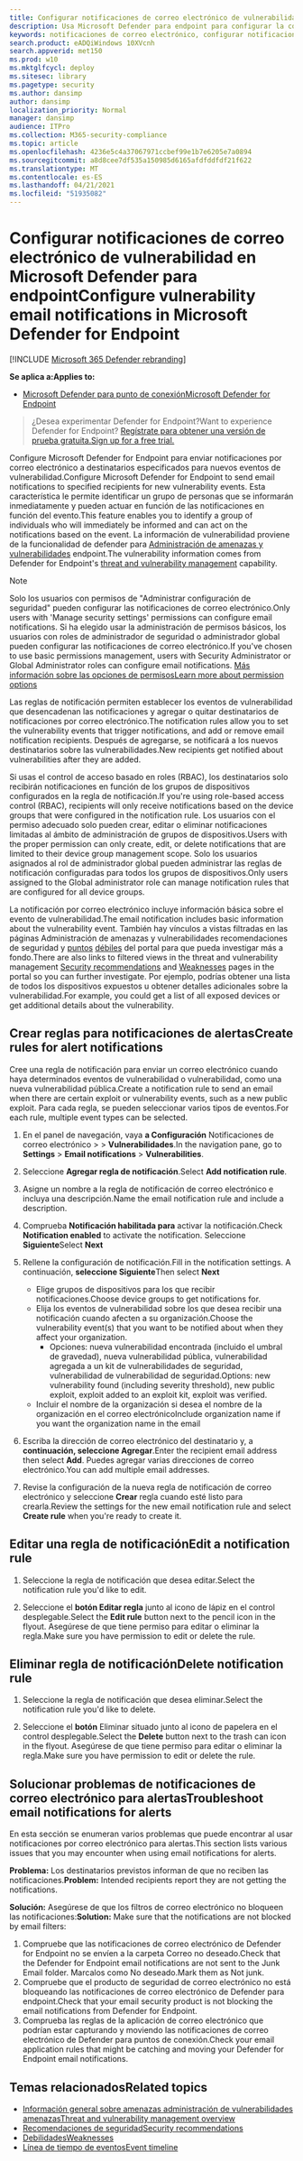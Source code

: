 ```yaml
---
title: Configurar notificaciones de correo electrónico de vulnerabilidad en Microsoft Defender para endpoint
description: Usa Microsoft Defender para endpoint para configurar la configuración de notificaciones por correo electrónico para eventos de vulnerabilidad.
keywords: notificaciones de correo electrónico, configurar notificaciones de alertas, Microsoft Defender para endpoint, Microsoft Defender para notificaciones de puntos de conexión, alertas de Microsoft Defender para endpoints, windows 10 enterprise, windows 10 education
search.product: eADQiWindows 10XVcnh
search.appverid: met150
ms.prod: w10
ms.mktglfcycl: deploy
ms.sitesec: library
ms.pagetype: security
ms.author: dansimp
author: dansimp
localization_priority: Normal
manager: dansimp
audience: ITPro
ms.collection: M365-security-compliance
ms.topic: article
ms.openlocfilehash: 4236e5c4a37067971ccbef99e1b7e6205e7a0894
ms.sourcegitcommit: a8d8cee7df535a150985d6165afdfddfdf21f622
ms.translationtype: MT
ms.contentlocale: es-ES
ms.lasthandoff: 04/21/2021
ms.locfileid: "51935082"
---
```

# <a name="configure-vulnerability-email-notifications-in-microsoft-defender-for-endpoint"></a><span data-ttu-id="df796-104">Configurar notificaciones de correo electrónico de vulnerabilidad en Microsoft Defender para endpoint</span><span class="sxs-lookup"><span data-stu-id="df796-104">Configure vulnerability email notifications in Microsoft Defender for Endpoint</span></span>

[!INCLUDE [Microsoft 365 Defender rebranding](../../includes/microsoft-defender.md)]

<span data-ttu-id="df796-105">**Se aplica a:**</span><span class="sxs-lookup"><span data-stu-id="df796-105">**Applies to:**</span></span>
- [<span data-ttu-id="df796-106">Microsoft Defender para punto de conexión</span><span class="sxs-lookup"><span data-stu-id="df796-106">Microsoft Defender for Endpoint</span></span>](https://go.microsoft.com/fwlink/?linkid=2154037)

><span data-ttu-id="df796-107">¿Desea experimentar Defender for Endpoint?</span><span class="sxs-lookup"><span data-stu-id="df796-107">Want to experience Defender for Endpoint?</span></span> [<span data-ttu-id="df796-108">Regístrate para obtener una versión de prueba gratuita.</span><span class="sxs-lookup"><span data-stu-id="df796-108">Sign up for a free trial.</span></span>](https://www.microsoft.com/microsoft-365/windows/microsoft-defender-atp?ocid=docs-wdatp-emailconfig-abovefoldlink)

<span data-ttu-id="df796-109">Configure Microsoft Defender for Endpoint para enviar notificaciones por correo electrónico a destinatarios especificados para nuevos eventos de vulnerabilidad.</span><span class="sxs-lookup"><span data-stu-id="df796-109">Configure Microsoft Defender for Endpoint to send email notifications to specified recipients for new vulnerability events.</span></span> <span data-ttu-id="df796-110">Esta característica le permite identificar un grupo de personas que se informarán inmediatamente y pueden actuar en función de las notificaciones en función del evento.</span><span class="sxs-lookup"><span data-stu-id="df796-110">This feature enables you to identify a group of individuals who will immediately be informed and can act on the notifications based on the event.</span></span> <span data-ttu-id="df796-111">La información de vulnerabilidad proviene de la funcionalidad de defender para [Administración de amenazas y vulnerabilidades](next-gen-threat-and-vuln-mgt.md) endpoint.</span><span class="sxs-lookup"><span data-stu-id="df796-111">The vulnerability information comes from Defender for Endpoint's [threat and vulnerability management](next-gen-threat-and-vuln-mgt.md) capability.</span></span>

> [!NOTE]
> <span data-ttu-id="df796-112">Solo los usuarios con permisos de "Administrar configuración de seguridad" pueden configurar las notificaciones de correo electrónico.</span><span class="sxs-lookup"><span data-stu-id="df796-112">Only users with 'Manage security settings' permissions can configure email notifications.</span></span> <span data-ttu-id="df796-113">Si ha elegido usar la administración de permisos básicos, los usuarios con roles de administrador de seguridad o administrador global pueden configurar las notificaciones de correo electrónico.</span><span class="sxs-lookup"><span data-stu-id="df796-113">If you've chosen to use basic permissions management, users with Security Administrator or Global Administrator roles can configure email notifications.</span></span> [<span data-ttu-id="df796-114">Más información sobre las opciones de permisos</span><span class="sxs-lookup"><span data-stu-id="df796-114">Learn more about permission options</span></span>](user-roles.md)

<span data-ttu-id="df796-115">Las reglas de notificación permiten establecer los eventos de vulnerabilidad que desencadenan las notificaciones y agregar o quitar destinatarios de notificaciones por correo electrónico.</span><span class="sxs-lookup"><span data-stu-id="df796-115">The notification rules allow you to set the vulnerability events that trigger notifications, and add or remove email notification recipients.</span></span> <span data-ttu-id="df796-116">Después de agregarse, se notificará a los nuevos destinatarios sobre las vulnerabilidades.</span><span class="sxs-lookup"><span data-stu-id="df796-116">New recipients get notified about vulnerabilities after they are added.</span></span>

<span data-ttu-id="df796-117">Si usas el control de acceso basado en roles (RBAC), los destinatarios solo recibirán notificaciones en función de los grupos de dispositivos configurados en la regla de notificación.</span><span class="sxs-lookup"><span data-stu-id="df796-117">If you're using role-based access control (RBAC), recipients will only receive notifications based on the device groups that were configured in the notification rule.</span></span>
<span data-ttu-id="df796-118">Los usuarios con el permiso adecuado solo pueden crear, editar o eliminar notificaciones limitadas al ámbito de administración de grupos de dispositivos.</span><span class="sxs-lookup"><span data-stu-id="df796-118">Users with the proper permission can only create, edit, or delete notifications that are limited to their device group management scope.</span></span> <span data-ttu-id="df796-119">Solo los usuarios asignados al rol de administrador global pueden administrar las reglas de notificación configuradas para todos los grupos de dispositivos.</span><span class="sxs-lookup"><span data-stu-id="df796-119">Only users assigned to the Global administrator role can manage notification rules that are configured for all device groups.</span></span>

<span data-ttu-id="df796-120">La notificación por correo electrónico incluye información básica sobre el evento de vulnerabilidad.</span><span class="sxs-lookup"><span data-stu-id="df796-120">The email notification includes basic information about the vulnerability event.</span></span> <span data-ttu-id="df796-121">También hay vínculos a vistas filtradas en las páginas Administración de amenazas y vulnerabilidades recomendaciones de seguridad y [puntos](tvm-security-recommendation.md) [débiles](tvm-weaknesses.md) del portal para que pueda investigar más a fondo.</span><span class="sxs-lookup"><span data-stu-id="df796-121">There are also links to filtered views in the threat and vulnerability management [Security recommendations](tvm-security-recommendation.md) and [Weaknesses](tvm-weaknesses.md) pages in the portal so you can further investigate.</span></span> <span data-ttu-id="df796-122">Por ejemplo, podrías obtener una lista de todos los dispositivos expuestos u obtener detalles adicionales sobre la vulnerabilidad.</span><span class="sxs-lookup"><span data-stu-id="df796-122">For example, you could get a list of all exposed devices or get additional details about the vulnerability.</span></span>

## <a name="create-rules-for-alert-notifications"></a><span data-ttu-id="df796-123">Crear reglas para notificaciones de alertas</span><span class="sxs-lookup"><span data-stu-id="df796-123">Create rules for alert notifications</span></span>

<span data-ttu-id="df796-124">Cree una regla de notificación para enviar un correo electrónico cuando haya determinados eventos de vulnerabilidad o vulnerabilidad, como una nueva vulnerabilidad pública.</span><span class="sxs-lookup"><span data-stu-id="df796-124">Create a notification rule to send an email when there are certain exploit or vulnerability events, such as a new public exploit.</span></span> <span data-ttu-id="df796-125">Para cada regla, se pueden seleccionar varios tipos de eventos.</span><span class="sxs-lookup"><span data-stu-id="df796-125">For each rule, multiple event types can be selected.</span></span>

1. <span data-ttu-id="df796-126">En el panel de navegación, vaya **a Configuración** Notificaciones de correo electrónico  >    >  **Vulnerabilidades**.</span><span class="sxs-lookup"><span data-stu-id="df796-126">In the navigation pane, go to **Settings** > **Email notifications** > **Vulnerabilities**.</span></span>

2. <span data-ttu-id="df796-127">Seleccione **Agregar regla de notificación**.</span><span class="sxs-lookup"><span data-stu-id="df796-127">Select **Add notification rule**.</span></span>

3. <span data-ttu-id="df796-128">Asigne un nombre a la regla de notificación de correo electrónico e incluya una descripción.</span><span class="sxs-lookup"><span data-stu-id="df796-128">Name the email notification rule and include a description.</span></span>

4. <span data-ttu-id="df796-129">Comprueba **Notificación habilitada para** activar la notificación.</span><span class="sxs-lookup"><span data-stu-id="df796-129">Check **Notification enabled** to activate the notification.</span></span> <span data-ttu-id="df796-130">Seleccione **Siguiente**</span><span class="sxs-lookup"><span data-stu-id="df796-130">Select **Next**</span></span>

5. <span data-ttu-id="df796-131">Rellene la configuración de notificación.</span><span class="sxs-lookup"><span data-stu-id="df796-131">Fill in the notification settings.</span></span> <span data-ttu-id="df796-132">A continuación, **seleccione Siguiente**</span><span class="sxs-lookup"><span data-stu-id="df796-132">Then select **Next**</span></span>

    - <span data-ttu-id="df796-133">Elige grupos de dispositivos para los que recibir notificaciones.</span><span class="sxs-lookup"><span data-stu-id="df796-133">Choose device groups to get notifications for.</span></span>
    - <span data-ttu-id="df796-134">Elija los eventos de vulnerabilidad sobre los que desea recibir una notificación cuando afecten a su organización.</span><span class="sxs-lookup"><span data-stu-id="df796-134">Choose the vulnerability event(s) that you want to be notified about when they affect your organization.</span></span>
        - <span data-ttu-id="df796-135">Opciones: nueva vulnerabilidad encontrada (incluido el umbral de gravedad), nueva vulnerabilidad pública, vulnerabilidad agregada a un kit de vulnerabilidades de seguridad, vulnerabilidad de vulnerabilidad de seguridad.</span><span class="sxs-lookup"><span data-stu-id="df796-135">Options: new vulnerability found (including severity threshold), new public exploit, exploit added to an exploit kit, exploit was verified.</span></span>
    - <span data-ttu-id="df796-136">Incluir el nombre de la organización si desea el nombre de la organización en el correo electrónico</span><span class="sxs-lookup"><span data-stu-id="df796-136">Include organization name if you want the organization name in the email</span></span>

6. <span data-ttu-id="df796-137">Escriba la dirección de correo electrónico del destinatario y, a **continuación, seleccione Agregar**.</span><span class="sxs-lookup"><span data-stu-id="df796-137">Enter the recipient email address then select **Add**.</span></span> <span data-ttu-id="df796-138">Puedes agregar varias direcciones de correo electrónico.</span><span class="sxs-lookup"><span data-stu-id="df796-138">You can add multiple email addresses.</span></span>

7. <span data-ttu-id="df796-139">Revise la configuración de la nueva regla de notificación de correo electrónico y seleccione **Crear** regla cuando esté listo para crearla.</span><span class="sxs-lookup"><span data-stu-id="df796-139">Review the settings for the new email notification rule and select **Create rule** when you're ready to create it.</span></span>

## <a name="edit-a-notification-rule"></a><span data-ttu-id="df796-140">Editar una regla de notificación</span><span class="sxs-lookup"><span data-stu-id="df796-140">Edit a notification rule</span></span>

1. <span data-ttu-id="df796-141">Seleccione la regla de notificación que desea editar.</span><span class="sxs-lookup"><span data-stu-id="df796-141">Select the notification rule you'd like to edit.</span></span>

2. <span data-ttu-id="df796-142">Seleccione el **botón Editar regla** junto al icono de lápiz en el control desplegable.</span><span class="sxs-lookup"><span data-stu-id="df796-142">Select the **Edit rule** button next to the pencil icon in the flyout.</span></span> <span data-ttu-id="df796-143">Asegúrese de que tiene permiso para editar o eliminar la regla.</span><span class="sxs-lookup"><span data-stu-id="df796-143">Make sure you have permission to edit or delete the rule.</span></span>

## <a name="delete-notification-rule"></a><span data-ttu-id="df796-144">Eliminar regla de notificación</span><span class="sxs-lookup"><span data-stu-id="df796-144">Delete notification rule</span></span>

1. <span data-ttu-id="df796-145">Seleccione la regla de notificación que desea eliminar.</span><span class="sxs-lookup"><span data-stu-id="df796-145">Select the notification rule you'd like to delete.</span></span>

2. <span data-ttu-id="df796-146">Seleccione el **botón** Eliminar situado junto al icono de papelera en el control desplegable.</span><span class="sxs-lookup"><span data-stu-id="df796-146">Select the **Delete** button next to the trash can icon in the flyout.</span></span> <span data-ttu-id="df796-147">Asegúrese de que tiene permiso para editar o eliminar la regla.</span><span class="sxs-lookup"><span data-stu-id="df796-147">Make sure you have permission to edit or delete the rule.</span></span>

## <a name="troubleshoot-email-notifications-for-alerts"></a><span data-ttu-id="df796-148">Solucionar problemas de notificaciones de correo electrónico para alertas</span><span class="sxs-lookup"><span data-stu-id="df796-148">Troubleshoot email notifications for alerts</span></span>

<span data-ttu-id="df796-149">En esta sección se enumeran varios problemas que puede encontrar al usar notificaciones por correo electrónico para alertas.</span><span class="sxs-lookup"><span data-stu-id="df796-149">This section lists various issues that you may encounter when using email notifications for alerts.</span></span>

<span data-ttu-id="df796-150">**Problema:** Los destinatarios previstos informan de que no reciben las notificaciones.</span><span class="sxs-lookup"><span data-stu-id="df796-150">**Problem:** Intended recipients report they are not getting the notifications.</span></span>

<span data-ttu-id="df796-151">**Solución:** Asegúrese de que los filtros de correo electrónico no bloqueen las notificaciones:</span><span class="sxs-lookup"><span data-stu-id="df796-151">**Solution:** Make sure that the notifications are not blocked by email filters:</span></span>

1. <span data-ttu-id="df796-152">Compruebe que las notificaciones de correo electrónico de Defender for Endpoint no se envíen a la carpeta Correo no deseado.</span><span class="sxs-lookup"><span data-stu-id="df796-152">Check that the Defender for Endpoint email notifications are not sent to the Junk Email folder.</span></span> <span data-ttu-id="df796-153">Marcalos como No deseado.</span><span class="sxs-lookup"><span data-stu-id="df796-153">Mark them as Not junk.</span></span>
2. <span data-ttu-id="df796-154">Compruebe que el producto de seguridad de correo electrónico no está bloqueando las notificaciones de correo electrónico de Defender para endpoint.</span><span class="sxs-lookup"><span data-stu-id="df796-154">Check that your email security product is not blocking the email notifications from Defender for Endpoint.</span></span>
3. <span data-ttu-id="df796-155">Comprueba las reglas de la aplicación de correo electrónico que podrían estar capturando y moviendo las notificaciones de correo electrónico de Defender para puntos de conexión.</span><span class="sxs-lookup"><span data-stu-id="df796-155">Check your email application rules that might be catching and moving your Defender for Endpoint email notifications.</span></span>

## <a name="related-topics"></a><span data-ttu-id="df796-156">Temas relacionados</span><span class="sxs-lookup"><span data-stu-id="df796-156">Related topics</span></span>

- [<span data-ttu-id="df796-157">Información general sobre amenazas administración de vulnerabilidades amenazas</span><span class="sxs-lookup"><span data-stu-id="df796-157">Threat and vulnerability management overview</span></span>](next-gen-threat-and-vuln-mgt.md)
- [<span data-ttu-id="df796-158">Recomendaciones de seguridad</span><span class="sxs-lookup"><span data-stu-id="df796-158">Security recommendations</span></span>](tvm-security-recommendation.md)
- [<span data-ttu-id="df796-159">Debilidades</span><span class="sxs-lookup"><span data-stu-id="df796-159">Weaknesses</span></span>](tvm-weaknesses.md)
- [<span data-ttu-id="df796-160">Línea de tiempo de eventos</span><span class="sxs-lookup"><span data-stu-id="df796-160">Event timeline</span></span>](threat-and-vuln-mgt-event-timeline.md)
